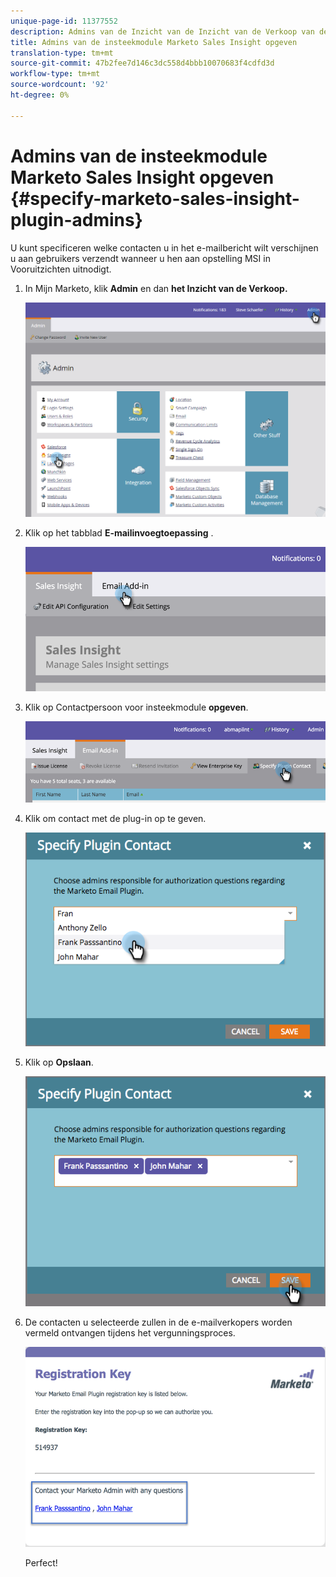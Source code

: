 ```yaml
---
unique-page-id: 11377552
description: Admins van de Inzicht van de Inzicht van de Verkoop van de Marketo - Marketo Docs - de Documentatie van het Product specificeren
title: Admins van de insteekmodule Marketo Sales Insight opgeven
translation-type: tm+mt
source-git-commit: 47b2fee7d146c3dc558d4bbb10070683f4cdfd3d
workflow-type: tm+mt
source-wordcount: '92'
ht-degree: 0%

---
```



# Admins van de insteekmodule Marketo Sales Insight opgeven {#specify-marketo-sales-insight-plugin-admins}

U kunt specificeren welke contacten u in het e-mailbericht wilt verschijnen u aan gebruikers verzendt wanneer u hen aan opstelling MSI in Vooruitzichten uitnodigt.

1. In Mijn Marketo, klik **Admin** en dan **het Inzicht van de Verkoop.**

   ![](assets/image2016-7-25-14-3a12-3a59.png)

1. Klik op het tabblad **E-mailinvoegtoepassing** .

   ![](assets/image2016-7-25-14-3a2-3a53.png)

1. Klik op Contactpersoon voor insteekmodule **opgeven**.

   ![](assets/image2016-7-25-14-3a7-3a27.png)

1. Klik om contact met de plug-in op te geven.

   ![](assets/image2016-8-25-11-3a21-3a38.png)

1. Klik op **Opslaan**.

   ![](assets/image2016-8-25-11-3a17-3a7.png)

1. De contacten u selecteerde zullen in de e-mailverkopers worden vermeld ontvangen tijdens het vergunningsproces.

   ![](assets/image2016-8-25-11-3a33-3a33.png)

   Perfect!

